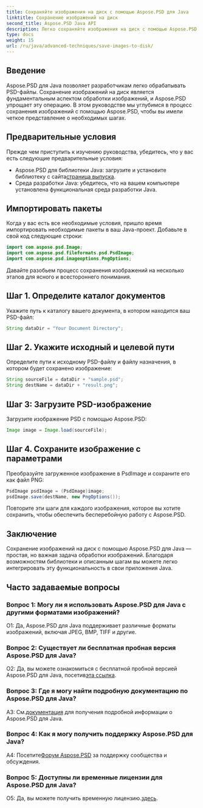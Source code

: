 ```yaml
---
title: Сохраняйте изображения на диск с помощью Aspose.PSD для Java
linktitle: Сохранение изображений на диск
second_title: Aspose.PSD Java API
description: Легко сохраняйте изображения на диск с помощью Aspose.PSD для Java. Мощная библиотека Java для работы с PSD-файлами.
type: docs
weight: 15
url: /ru/java/advanced-techniques/save-images-to-disk/
---
```

## Введение

Aspose.PSD для Java позволяет разработчикам легко обрабатывать PSD-файлы. Сохранение изображений на диск является фундаментальным аспектом обработки изображений, и Aspose.PSD упрощает эту операцию. В этом руководстве мы углубимся в процесс сохранения изображений с помощью Aspose.PSD, чтобы вы имели четкое представление о необходимых шагах.

## Предварительные условия

Прежде чем приступить к изучению руководства, убедитесь, что у вас есть следующие предварительные условия:

-  Aspose.PSD для библиотеки Java: загрузите и установите библиотеку с сайта[страница выпуска](https://releases.aspose.com/psd/java/).
- Среда разработки Java: убедитесь, что на вашем компьютере установлена функциональная среда разработки Java.

## Импортировать пакеты

Когда у вас есть все необходимые условия, пришло время импортировать необходимые пакеты в ваш Java-проект. Добавьте в свой код следующие строки:

```java
import com.aspose.psd.Image;
import com.aspose.psd.fileformats.psd.PsdImage;
import com.aspose.psd.imageoptions.PngOptions;
```

Давайте разобьем процесс сохранения изображений на несколько этапов для ясного и всестороннего понимания.

## Шаг 1. Определите каталог документов

Укажите путь к каталогу вашего документа, в котором находится ваш PSD-файл:

```java
String dataDir = "Your Document Directory";
```

## Шаг 2. Укажите исходный и целевой пути

Определите пути к исходному PSD-файлу и файлу назначения, в котором будет сохранено изображение:

```java
String sourceFile = dataDir + "sample.psd";
String destName = dataDir + "result.png";
```

## Шаг 3: Загрузите PSD-изображение

Загрузите изображение PSD с помощью Aspose.PSD:

```java
Image image = Image.load(sourceFile);
```

## Шаг 4. Сохраните изображение с параметрами

Преобразуйте загруженное изображение в PsdImage и сохраните его как файл PNG:

```java
PsdImage psdImage = (PsdImage)image;
psdImage.save(destName, new PngOptions());
```

Повторите эти шаги для каждого изображения, которое вы хотите сохранить, чтобы обеспечить бесперебойную работу с Aspose.PSD.

## Заключение

Сохранение изображений на диск с помощью Aspose.PSD для Java — простая, но важная задача обработки изображений. Благодаря возможностям библиотеки и описанным шагам вы можете легко интегрировать эту функциональность в свои приложения Java.

## Часто задаваемые вопросы

### Вопрос 1: Могу ли я использовать Aspose.PSD для Java с другими форматами изображений?

О1: Да, Aspose.PSD для Java поддерживает различные форматы изображений, включая JPEG, BMP, TIFF и другие.

### Вопрос 2: Существует ли бесплатная пробная версия Aspose.PSD для Java?

 О2: Да, вы можете ознакомиться с бесплатной пробной версией Aspose.PSD для Java, посетив[эта ссылка](https://releases.aspose.com/).

### Вопрос 3: Где я могу найти подробную документацию по Aspose.PSD для Java?

 A3: См.[документация](https://reference.aspose.com/psd/java/) для получения подробной информации о Aspose.PSD для Java.

### Вопрос 4: Как я могу получить поддержку Aspose.PSD для Java?

 А4: Посетите[Форум Aspose.PSD](https://forum.aspose.com/c/psd/34) за поддержку сообщества и обсуждения.

### Вопрос 5: Доступны ли временные лицензии для Aspose.PSD для Java?

 О5: Да, вы можете получить временную лицензию.[здесь](https://purchase.aspose.com/temporary-license/).